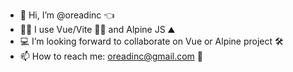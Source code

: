 - 👋 Hi, I’m @oreadinc 👈
- 🤞🏻 I use Vue/Vite ✌🏻 and Alpine JS ⛰️
- 💻 I’m looking forward to collaborate on Vue or Alpine project 🛠️
- 📫 How to reach me: oreadinc@gmail.com 📧
